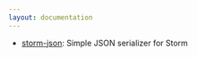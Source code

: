 ```yaml
---
layout: documentation
---
```

* [storm-json](https://github.com/rapportive-oss/storm-json): Simple JSON serializer for Storm
